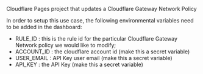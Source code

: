 Cloudflare Pages project that updates a Cloudflare Gateway Network Policy

In order to setup this use case, the following environmental variables need to be added in the dashboard:
- RULE_ID : this is the rule id for the particular Cloudflare Gateway Network policy we would like to modify;
- ACCOUNT_ID : the cloudflare account id (make this a secret variable)
- USER_EMAIL : API Key user email (make this a secret variable)
- API_KEY : the API Key (make this a secret variable)